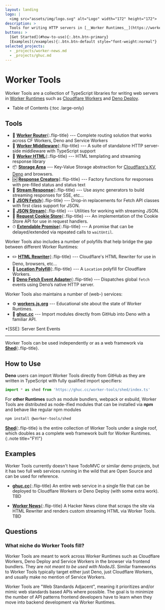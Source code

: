 ```yaml
---
layout: landing
logo: |
  <img src="assets/img/logo.svg" alt="Logo" width="172" height="172">
description: >
  Tools for writing HTTP servers in [__Worker Runtimes__](https://workers.js.org/){:.external} such as [__Cloudflare Workers__](https://workers.cloudflare.com).
buttons: >
  [Get Started](#how-to-use){:.btn.btn-primary}
  [Examples](/examples){:.btn.btn-default style="font-weight:normal"}
selected_projects:
  - _projects/worker-news.md
  - _projects/ghuc.md
---
```


# Worker Tools

Worker Tools are a collection of TypeScript libraries for writing web servers in [Worker Runtimes][wkrs] such as [Cloudflare Workers][cfws] and [Deno Deploy][dndp]. 

* Table of Contents
{:toc .large-only}

## Tools
- 🧭 [__Worker Router__][router]{:.flip-title} --- Complete routing solution that works across CF Workers, Deno and Service Workers
- 🔋 [__Worker Middleware__][middleware]{:.flip-title} --- A suite of standalone HTTP server-side middleware with TypeScript support
- 📄 [__Worker HTML__][html]{:.flip-title} --- HTML templating and streaming response library
- 📦 [__Storage Area__][kv-storage] --- Key-Value Storage abstraction for [Cloudflare's KV][cloudflare-kv-storage], [Deno][deno-kv-storage] and browsers.
- 🆗 [__Response Creators__][response-creators]{:.flip-title} --- Factory functions for responses with pre-filled status and status text
- 🎏 [__Stream Response__][stream-response]{:.flip-title} --- Use async generators to build streaming responses for SSE, etc...
- 🥏 [__JSON Fetch__][json-fetch]{:.flip-title} --- Drop-in replacements for Fetch API classes with first class support for JSON.
- 🦑 [__JSON Stream__][json-stream]{:.flip-title} --- Utilities for working with streaming JSON.
- 🍪 [__Request Cookie Store__][request-cookie-store]{:.flip-title} --- An implementation of the Cookie Store API for use in request handlers.
- ⏱ [__Extendable Promise__][extendable-promise]{:.flip-title} --- A promise that can be delayed/extended via repeated calls to `waitUntil`.
<!-- - 🍪 [__Signed Cookie Store__][signed-cookie-store]{:.flip-title} --- An implementation of the Cookie Store API for use in request handlers. -->
<!-- - 🍪 [__Encrypted Cookie Store__][encrypted-cookie-store]{:.flip-title} --- An implementation of the Cookie Store API for use in request handlers. -->
<!-- - ⏱ [__Resolvable Promise__][resolvable-promise]{:.flip-title} --- A promise that is resolvable or rejectable after it was created. -->

Worker Tools also includes a number of polyfills that help bridge the gap between different Worker Runtimes:
- ✏️ [__HTML Rewriter__][html-rewriter]{:.flip-title} --- Cloudflare's HTML Rewriter for use in Deno, browsers, etc...
- 📍 [__Location Polyfill__][location-polyfill]{:.flip-title} --- A `Location` polyfill for Cloudflare Workers.
- 🦕 [__Deno Fetch Event Adapter__][deno-fetch-event-adapter]{:.flip-title} --- Dispatches global `fetch` events using Deno’s native HTTP server.

Worker Tools also maintains a number of (web-) services:
- ⚙️ [__workers.js.org__][wkrs] --- Educational site about the state of Worker Runtimes.
- 🦕 [__ghuc.cc__][ghuc] --- Import modules directly from GitHub into Deno with a familiar API. 
<!-- - 🗞 [__worker-news.deno.dev__][news] --- A drop-in replacement for Hacker News, built entirely with Worker Tools. -->

[router]: ./router
[middleware]: ./middleware
[html]: ./html
[kv-storage]: ./kv-storage
[cloudflare-kv-storage]: ./cloudflare-kv-storage
[deno-kv-storage]: ./deno-kv-storage
[kv-storage-polyfill]: ./kv-storage-polyfill
[response-creators]: ./response-creators
[stream-response]: ./stream-response
[json-fetch]: ./json-fetch
[json-stream]: ./json-stream
[request-cookie-store]: ./request-cookie-store
[extendable-promise]: ./extendable-promise
[html-rewriter]: ./html-rewriter
[location-polyfill]: ./location-polyfill
[deno-fetch-event-adapter]: ./deno-fetch-event-adapter
[signed-cookie-store]: ./signed-cookie-store
[encrypted-cookie-store]: ./encrypted-cookie-store
[resolvable-promise]: ./resolvable-promise

*[SSE]: Server Sent Events

[wkrs]: https://workers.js.org
[cfws]: https://workers.cloudflare.com
[dndp]: https://deno.com
[ghuc]: https://ghuc.cc
[news]: https://worker-news.deno.dev

***

Worker Tools can be used independently or as a web framework via [__Shed__](./shed){:.flip-title}. 

## How to Use
__Deno__ users can import Worker Tools directly from GitHub as they are written in TypeScript with fully qualified import specifiers:

```js
import * as shed from 'https://ghuc.cc/worker-tools/shed/index.ts'
```

For __other Runtimes__ such as module bundlers, webpack or esbuild, Worker Tools are distributed as node-ified modules that can be installed via __npm__ and behave like regular npm modules

```sh
npm install @worker-tools/shed
```

[__Shed__](./shed){:.flip-title} is the entire collection of Worker Tools under a single roof, which doubles as a complete web framework built for Worker Runtimes.
{:.note title="FYI"}


## Examples
Worker Tools currently doesn't have TodoMVC or similar demo projects, 
but it has two full web services running in the wild that are Open Source and can be used for reference.

- [__ghuc.cc__](_projects/ghuc.md){:.flip-title}
  An entire web service in a single file that can be deployed to Cloudflare Workers or Deno Deploy (with some extra work).
  TBD

- [__Worker News__](_projects/worker-news.md){:.flip-title}
  A Hacker News clone that scraps the site via HTML Rewriter and renders custom streaming HTML via Worker Tools.
  TBD

<!--projects-->

## Questions
### What niche do Worker Tools fill?
Worker Tools are meant to work across Worker Runtimes such as Cloudflare Workers, Deno Deploy and Service Workers in the browser via frontend bundlers.
They are *not meant to be used with NodeJS*. Similar frameworks to Worker Tools typically target either just Deno, just Cloudflare Workers, and usually make no mention of Service Workers.

Worker Tools are "Web Standards Adjacent", meaning it prioritizes and/or mimic web standards based APIs where possible.
The goal is to minimize the number of API patterns frontend developers have to learn when they move into backend development via Worker Runtimes.



<!-- [^1]: They might work in the future if NodeJS decides to implement a variety of web APIs, 
      such as Web Cryptography (see [__workers.js.org__][wkrs] for a full breakdown). 
      Select modules such as [__Extendable Promise__](./extendable-promise){:.flip-title} might work in NodeJS today. -->
